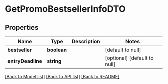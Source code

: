 # GetPromoBestsellerInfoDTO

## Properties
Name | Type | Description | Notes
------------ | ------------- | ------------- | -------------
**bestseller** | **boolean** |  | [default to null]
**entryDeadline** | **string** |  | [optional] [default to null]

[[Back to Model list]](../README.md#documentation-for-models) [[Back to API list]](../README.md#documentation-for-api-endpoints) [[Back to README]](../README.md)


